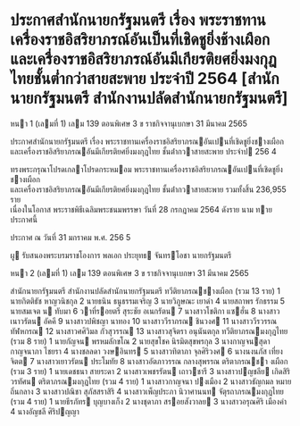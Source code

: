 
# ประกาศสำนักนายกรัฐมนตรี เรื่อง พระราชทานเครื่องราชอิสริยาภรณ์อันเป็นที่เชิดชูยิ่งช้างเผือกและเครื่องราชอิสริยาภรณ์อันมีเกียรติยศยิ่งมงกุฎไทยชั้นต่ำกว่าสายสะพาย ประจำปี 2564 [สำนักนายกรัฐมนตรี สำนักงานปลัดสำนักนายกรัฐมนตรี]
      
      

      
      

 หนา    1 (เลมที่    1) 
เลม   139   ตอนพิเศษ   3   ข ราชกิจจานุเบกษา 31   มีนาคม   2565 
 
 
ประกาศสํานักนายกรัฐมนตรี 
เรื่อง   พระราชทานเครื่องราชอิสริยาภรณอันเปนที่เชิดชูยิ่งชางเผือก 
และเครื่องราชอิสริยาภรณอันมีเกียรติยศยิ่งมงกุฎไทย 
ชั้นต่ํากวาสายสะพาย 
ประจําป  256   4 
 
 
ทรงพระกรุณาโปรดเกลาโปรดกระหมอม   พระราชทานเครื่องราชอิสริยาภรณอันเปนที่เชิดชูยิ่งชางเผือก   
และเครื่องราชอิสริยาภรณอันมีเกียรติยศยิ่งมงกุฎไทย  ชั้นต่ํากวาสายสะพาย  รวมทั้งสิ้น  236,955  ราย   
เนื่องในโอกาส   พระราชพิธีเฉลิมพระชนมพรรษา  วันที่  28  กรกฎาคม  2564  ดังราย นาม ทายประกาศนี้ 
 
ประกาศ  ณ  วันที่  31  มกราคม  พ.ศ.    256 5 
 
ผู รับสนองพระบรมราชโองการ 
พลเอก  ประยุทธ  จันทรโอชา 
นายกรัฐมนตรี 

 หนา    2 (เลมที่    1) 
เลม   139   ตอนพิเศษ   3   ข ราชกิจจานุเบกษา 31   มีนาคม   2565 
 
 
สํานักนายกรัฐมนตรี 
สํานักงานปลัดสํานักนายกรัฐมนตรี 
ทวีติยาภรณชางเผือก  (รวม  13  ราย) 
 1 นายกิตติธัช  หาญวนิชกุล 
 2 นายธนิน  ธนูธรรมเจริญ 
 3 นายวิภูษณะ     เยาดํา 
 4 นายสถาพร  รักธรรม 
 5 นายสมเจต  น  ทับมา 
 6 วาที่รอยตรี สุระชัย  อเนกรัตน 
 7 นางสาวโชติกา  แซฮั่น 
 8 นางสาวเนาวรัตน  อัคคี 
 9 นางสาวปพิชญา  นาทอง 
 10 นางสาววีราภรณ  ชินวงศ 
 11 นางสาววีรวรรณ  ทัฬหกรณ 
 12 นางสาวศศิวิมล  กัวสุวรรณ 
 13 นางสาวสุจิตรา  อนุนันตกุล 
ทวีติยาภรณมงกุฎไทย  (รวม  8  ราย) 
 1 นายกัญจน  พรหมลักขโณ 
 2 นายสุขโชค  นิรมิตสุขพรกุล 
 3 นางกาญจนสุดา  กาญจนาภา ไชยรา 
 4 นางชลลดา  วงษอินทร 
 5 นางสาวทิตาภา  จุลศิริวงศ 
 6 นางนงนภัส  เที่ยงจิตต 
 7 นางสาวเยาวรัตน  ประโมทัย 
 8 นางสาวอัตภาวรรณ  กลางสุพรรณ 
ตริตาภรณชา   งเผือก  (รวม    3  ราย) 
 1 นายเดชธนา  สายระดา 
 2 นางสาวเพชรรัตน  เถาวชารี 
 3 นางสาวปญชลีย  เกิดสิริวรทัศน 
ตริตาภรณมงกุฎไทย  (รวม    4  ราย) 
 1 นางสาวกาญจนา  ปงเมือง 
 2 นางสาวธัญกมล  หมายถิ่นกลาง 
 3 นางสาวปณิชา  สุภัสสราสิริ 
 4 นางสาวเพ็ญประภา  นิวาศานนท 
จัตุรถาภรณมงกุฎไทย  (รวม  4  ราย) 
 1 นายธีรภัทร  บุญบางเก็ง 
 2 นางชุดาภา  สรอยสังวาลย 
 3 นางสาวอรุณศิริ  เมืองคํา 
 4 นางอัญชลี  ศิริปญญา 